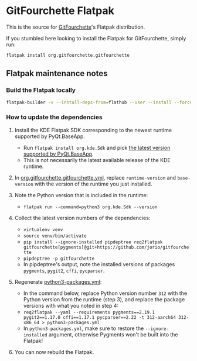 # GitFourchette Flatpak

This is the source for [GitFourchette](https://github.com/jorio/gitfourchette)'s Flatpak distribution.

If you stumbled here looking to install the Flatpak for GitFourchette, simply run:

```sh
flatpak install org.gitfourchette.gitfourchette
```

## Flatpak maintenance notes

### Build the Flatpak locally

```sh
flatpak-builder -v --install-deps-from=flathub --user --install --force-clean build org.gitfourchette.gitfourchette.yml
```

### How to update the dependencies

1. Install the KDE Flatpak SDK corresponding to the newest runtime supported by PyQt.BaseApp.
    - Run `flatpak install org.kde.Sdk` and pick [the latest version supported by PyQt.BaseApp](https://github.com/flathub/com.riverbankcomputing.PyQt.BaseApp#branch-comparison).
    - This is not necessarily the latest available release of the KDE runtime.

2. In [org.gitfourchette.gitfourchette.yml](./org.gitfourchette.gitfourchette.yml), replace `runtime-version` and `base-version` with the version of the runtime you just installed.

3. Note the Python version that is included in the runtime:
    - `flatpak run --command=python3 org.kde.Sdk --version`

4. Collect the latest version numbers of the dependencies:
   - `virtualenv venv`
   - `source venv/bin/activate`
   - `pip install --ignore-installed pipdeptree req2flatpak gitfourchette[pygments]@git+https://github.com/jorio/gitfourchette`
   - `pipdeptree -p gitfourchette`
   - In pipdeptree's output, note the installed versions of packages `pygments`, `pygit2`, `cffi`, `pycparser`.

5. Regenerate [python3-packages.yml](./python3-packages.yml):
    - In the command below, replace Python version number `312` with the Python version from the runtime (step 3), and replace the package versions with what you noted in step 4:
    - `req2flatpak --yaml --requirements pygments==2.19.1 pygit2==1.17.0 cffi==1.17.1 pycparser==2.22 -t 312-aarch64 312-x86_64 > python3-packages.yml`
    - In `python3-packages.yml`, make sure to restore the `--ignore-installed` argument, otherwise Pygments won't be built into the Flatpak!

6. You can now rebuild the Flatpak.

